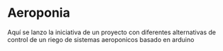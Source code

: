# Aeroponia
Aquí se lanzo la iniciativa de un proyecto con diferentes alternativas de control de un riego de sistemas aeroponicos basado en arduino
